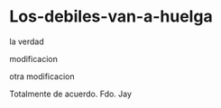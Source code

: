 # Los-debiles-van-a-huelga
la verdad

modificacion 

otra modificacion

Totalmente de acuerdo. Fdo. Jay
